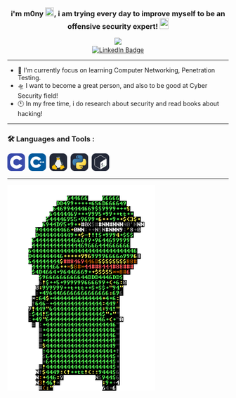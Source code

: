 <h3 align="center">i'm m0ny <img src="https://github.com/TheDudeThatCode/TheDudeThatCode/blob/master/Assets/Hi.gif" width="20" height="20">, i am trying every day to improve myself to be an offensive security expert! <img src="https://github.com/TheDudeThatCode/TheDudeThatCode/blob/master/Assets/Mario_Hello_Big.gif" width="20" height="25"></h3>
<div id="header" align="center">
  <img src="https://media.giphy.com/media/uSczV8io3XROU/giphy.gif?cid=790b7611bwhzbxzbwllf7ly1wykln8lw1ptkg1fy7otpygxj&ep=v1_gifs_search&rid=giphy.gif&ct=g" width="100"/>
</div>
<div id="badge" align="center">
   <a href="https://www.linkedin.com/in/yun-mony-231a43266/">
    <img src="https://img.shields.io/badge/LinkedIn-blue?style=for-the-badge&logo=linkedin&logoColor=white" alt="LinkedIn Badge"/>
  </a>
</div>

---

* 🌱 I'm currently focus on learning Computer Networking, Penetration Testing.
* 🛸 I want to become a great person, and also to be good at Cyber Security field!
* 🕚 In my free time, i do research about security and read books about hacking!

---

### :hammer_and_wrench: Languages and Tools :

<div>
  <img src="https://github.com/tandpfun/skill-icons/blob/main/icons/C.svg" title="C" alt="C" width="40" height="40"/>&nbsp;
  <img src="https://github.com/tandpfun/skill-icons/blob/main/icons/CPP.svg" title="CPP" alt="C++" width="40" height="40"/>&nbsp;
  <img src="https://github.com/tandpfun/skill-icons/blob/main/icons/Linux-Dark.svg" title="linux" alt="linux" width="40" height="40"/>&nbsp;
 <img src="https://github.com/tandpfun/skill-icons/blob/main/icons/Python-Dark.svg" title="python" alt="linux" width="40" height="40"/>&nbsp;
 <img src="https://github.com/tandpfun/skill-icons/blob/main/icons/Bash-Dark.svg" title="bash" alt="linux" width="40" height="40"/>&nbsp;
  
</div>

--- 

<img src="https://github.com/automainint/automainint/blob/main/pepe.gif" align="center">

